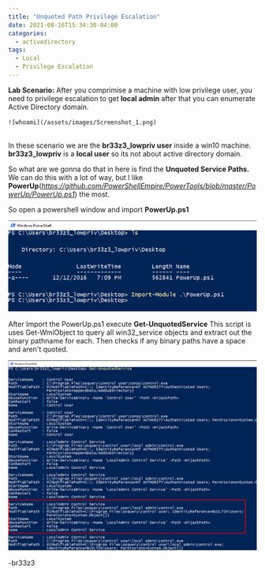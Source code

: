 ```yaml
---
title: "Unquoted Path Privilege Escalation"
date: 2021-08-16T15:34:30-04:00
categories:
  - activedirectory
tags:
  - Local
  - Privilege Escalation
---
```


**Lab Scenario:** After you comprimise a machine with low privilege user, you need to privilege escalation to get **local admin** after that you can enumerate Active Directory domain. 

 	![whoami](/assets/images/Screenshot_1.png)

<br>In these scenario we are the **br33z3_lowpriv user** inside a win10 machine. **br33z3_lowpriv** is a **local user** so its not about active directory domain.

So what are we gonna do that in here is find the **Unquoted Service Paths.** We can do this with a lot of way, but I like **PowerUp**(*https://github.com/PowerShellEmpire/PowerTools/blob/master/PowerUp/PowerUp.ps1*) the most.

So open a powershell window and import **PowerUp.ps1**

![PowerUp](/assets/images/Screenshot_2.png)

After Import the PowerUp.ps1 execute **Get-UnquotedService**
This script is uses Get-WmiObject to query all win32_service objects and extract out the binary pathname for each. Then checks if any binary paths have a space and aren't quoted.

![Get-UnquotedService](/assets/images/Screenshot_3.png)







-br33z3
